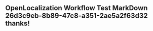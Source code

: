 <properties
ms.topic="hero-topic"
ms.test1="hero-topic"
ms.test2="test"/>


## OpenLocalization Workflow Test MarkDown 26d3c9eb-8b89-47c8-a351-2ae5a2f63d32 thanks!



<!--HONumber=Sep16_HO1-->



